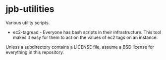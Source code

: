 # jpb-utilities
Various utility scripts.

* ec2-tagread - Everyone has bash scripts in their infrastructure. This tool makes it easy for them to act on the values of ec2 tags on an instance.

Unless a subdirectory contains a LICENSE file, assume a BSD license for everything in this repository.
